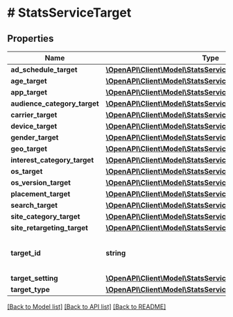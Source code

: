 # # StatsServiceTarget

## Properties

Name | Type | Description | Notes
------------ | ------------- | ------------- | -------------
**ad_schedule_target** | [**\OpenAPI\Client\Model\StatsServiceAdScheduleTarget**](StatsServiceAdScheduleTarget.md) |  | [optional]
**age_target** | [**\OpenAPI\Client\Model\StatsServiceAgeTarget**](StatsServiceAgeTarget.md) |  | [optional]
**app_target** | [**\OpenAPI\Client\Model\StatsServiceAppTarget**](StatsServiceAppTarget.md) |  | [optional]
**audience_category_target** | [**\OpenAPI\Client\Model\StatsServiceAudienceCategoryTarget**](StatsServiceAudienceCategoryTarget.md) |  | [optional]
**carrier_target** | [**\OpenAPI\Client\Model\StatsServiceCarrierTarget**](StatsServiceCarrierTarget.md) |  | [optional]
**device_target** | [**\OpenAPI\Client\Model\StatsServiceDeviceTarget**](StatsServiceDeviceTarget.md) |  | [optional]
**gender_target** | [**\OpenAPI\Client\Model\StatsServiceGenderTarget**](StatsServiceGenderTarget.md) |  | [optional]
**geo_target** | [**\OpenAPI\Client\Model\StatsServiceGeoTarget**](StatsServiceGeoTarget.md) |  | [optional]
**interest_category_target** | [**\OpenAPI\Client\Model\StatsServiceInterestCategoryTarget**](StatsServiceInterestCategoryTarget.md) |  | [optional]
**os_target** | [**\OpenAPI\Client\Model\StatsServiceOsTarget**](StatsServiceOsTarget.md) |  | [optional]
**os_version_target** | [**\OpenAPI\Client\Model\StatsServiceOsVersionTarget**](StatsServiceOsVersionTarget.md) |  | [optional]
**placement_target** | [**\OpenAPI\Client\Model\StatsServicePlacementTarget**](StatsServicePlacementTarget.md) |  | [optional]
**search_target** | [**\OpenAPI\Client\Model\StatsServiceSearchTarget**](StatsServiceSearchTarget.md) |  | [optional]
**site_category_target** | [**\OpenAPI\Client\Model\StatsServiceSiteCategoryTarget**](StatsServiceSiteCategoryTarget.md) |  | [optional]
**site_retargeting_target** | [**\OpenAPI\Client\Model\StatsServiceSiteRetargetingTarget**](StatsServiceSiteRetargetingTarget.md) |  | [optional]
**target_id** | **string** | &lt;div lang&#x3D;\&quot;ja\&quot;&gt;ターゲットID&lt;/div&gt; &lt;div lang&#x3D;\&quot;en\&quot;&gt;StatsServiceTarget ID&lt;/div&gt; | [optional]
**target_setting** | [**\OpenAPI\Client\Model\StatsServiceTargetSetting**](StatsServiceTargetSetting.md) |  | [optional]
**target_type** | [**\OpenAPI\Client\Model\StatsServiceTargetType**](StatsServiceTargetType.md) |  | [optional]

[[Back to Model list]](../../README.md#models) [[Back to API list]](../../README.md#endpoints) [[Back to README]](../../README.md)

